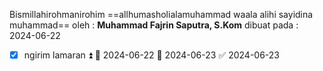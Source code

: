 Bismillahirohmanirohim 
==allhumasholialamuhammad waala alihi sayidina muhammad==
oleh : **Muhammad Fajrin Saputra, S.Kom** 
dibuat pada : 2024-06-22
- [x] ngirim lamaran ⏫ 🛫 2024-06-22 📅 2024-06-23 ✅ 2024-06-23


